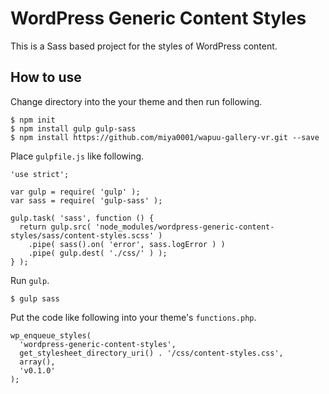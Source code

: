 # WordPress Generic Content Styles

This is a Sass based project for the styles of WordPress content.

## How to use

Change directory into the your theme and then run following.

```
$ npm init
$ npm install gulp gulp-sass
$ npm install https://github.com/miya0001/wapuu-gallery-vr.git --save
```

Place `gulpfile.js` like following.

```
'use strict';

var gulp = require( 'gulp' );
var sass = require( 'gulp-sass' );

gulp.task( 'sass', function () {
  return gulp.src( 'node_modules/wordpress-generic-content-styles/sass/content-styles.scss' )
    .pipe( sass().on( 'error', sass.logError ) )
    .pipe( gulp.dest( './css/' ) );
} );
```

Run `gulp`.

```
$ gulp sass
```

Put the code like following into your theme's `functions.php`.

```
wp_enqueue_styles(
  'wordpress-generic-content-styles',
  get_stylesheet_directory_uri() . '/css/content-styles.css',
  array(),
  'v0.1.0'
);
```
